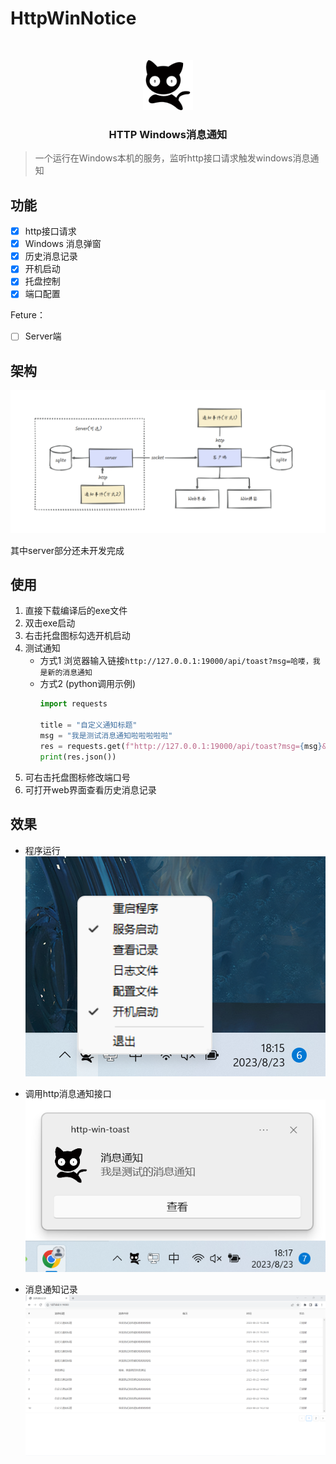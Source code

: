 # HttpWinNotice


<!-- PROJECT LOGO -->
<br />

<p align="center">
  <a href="https://github.com/shaojintian/Best_README_template/">
    <img src="images/logo.png" alt="Logo" width="80" height="80">
  </a>

<h3 align="center">HTTP Windows消息通知</h3>
  <p align="center">
  
   

</p>

> 一个运行在Windows本机的服务，监听http接口请求触发windows消息通知


## 功能

- [x] http接口请求
- [x] Windows 消息弹窗
- [x] 历史消息记录
- [x] 开机启动
- [x] 托盘控制
- [x] 端口配置

Feture：
- [ ] Server端

## 架构

![](images/jiagou.png)

其中server部分还未开发完成

## 使用

1. 直接下载编译后的exe文件
2. 双击exe启动
3. 右击托盘图标勾选开机启动
4. 测试通知
   - 方式1
     浏览器输入链接`http://127.0.0.1:19000/api/toast?msg=哈喽，我是新的消息通知`
   - 方式2 (python调用示例)
     ```python
     import requests
        
     title = "自定义通知标题"
     msg = "我是测试消息通知啦啦啦啦啦"
     res = requests.get(f"http://127.0.0.1:19000/api/toast?msg={msg}&title={title}")
     print(res.json())
       ```
5. 可右击托盘图标修改端口号
6. 可打开web界面查看历史消息记录

## 效果

- 程序运行
  ![](images/demo3.png)


- 调用http消息通知接口
  ![](images/demo2.png)

- 消息通知记录
  ![](images/demo1.png)




